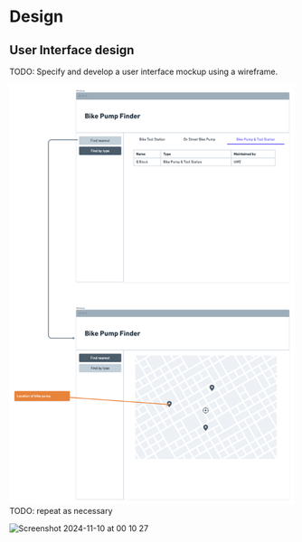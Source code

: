 # Design

## User Interface design
TODO: Specify and develop a user interface mockup using a wireframe.

![Insert your wireframe/wireflow here](images/wireframe.png)
TODO: repeat as necessary


<img width="1411" alt="Screenshot 2024-11-10 at 00 10 27" src="https://github.com/user-attachments/assets/02dd860d-ae79-4bb6-adf7-27b1a98d2010">


